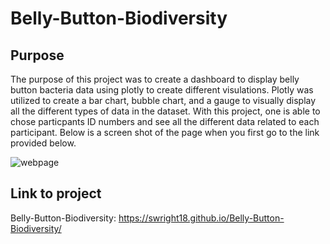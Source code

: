 # Belly-Button-Biodiversity

## Purpose
The purpose of this project was to create a dashboard to display belly button bacteria data using plotly to create different visulations. Plotly was utilized to create a bar chart, bubble chart, and a gauge to visually display all the different types of data in the dataset. With this project, one is able to chose particpants ID numbers and see all the different data related to each participant. Below is a screen shot of the page when you first go to the link provided below.

![webpage](https://user-images.githubusercontent.com/79758494/120954170-2d681000-c714-11eb-9dbf-7eedf5fc28a9.PNG)


## Link to project
Belly-Button-Biodiversity: https://swright18.github.io/Belly-Button-Biodiversity/


